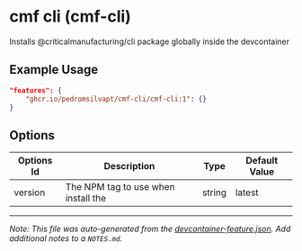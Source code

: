 
# cmf cli (cmf-cli)

Installs @criticalmanufacturing/cli package globally inside the devcontainer

## Example Usage

```json
"features": {
    "ghcr.io/pedromsilvapt/cmf-cli/cmf-cli:1": {}
}
```

## Options

| Options Id | Description | Type | Default Value |
|-----|-----|-----|-----|
| version | The NPM tag to use when install the  | string | latest |



---

_Note: This file was auto-generated from the [devcontainer-feature.json](https://github.com/pedromsilvapt/cmf-cli/blob/main/features/src/cmf-cli/devcontainer-feature.json).  Add additional notes to a `NOTES.md`._
